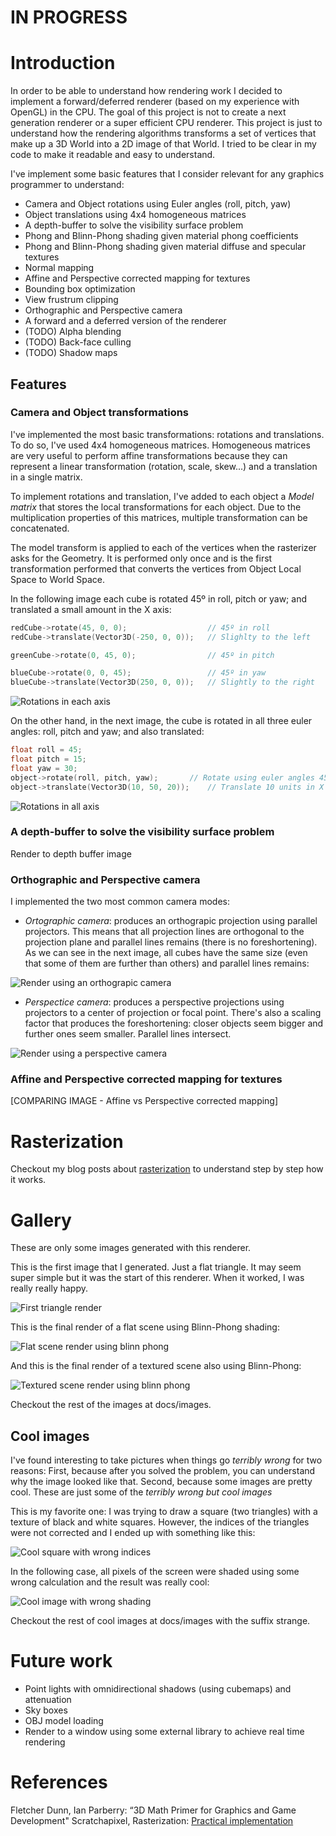 # IN PROGRESS

# Introduction

In order to be able to understand how rendering work I decided to implement a forward/deferred renderer (based on my experience with OpenGL) in the CPU. The goal of this project is not to create a next generation renderer or a super efficient CPU renderer. This project is just to understand how the rendering algorithms transforms a set of vertices that make up a 3D World into a 2D image of that World. I tried to be clear in my code to make it readable and easy to understand.

I've implement some basic features that I consider relevant for any graphics programmer to understand:
* Camera and Object rotations using Euler angles (roll, pitch, yaw)
* Object translations using 4x4 homogeneous matrices
* A depth-buffer to solve the visibility surface problem
* Phong and Blinn-Phong shading given material phong coefficients
* Phong and Blinn-Phong shading given material diffuse and specular textures
* Normal mapping
* Affine and Perspective corrected mapping for textures
* Bounding box optimization
* View frustrum clipping
* Orthographic and Perspective camera
* A forward and a deferred version of the renderer
* (TODO) Alpha blending
* (TODO) Back-face culling
* (TODO) Shadow maps



## Features

### Camera and Object transformations

I've implemented the most basic transformations: rotations and translations. To do so, I've used 4x4 homogeneous matrices. Homogeneous matrices are very useful to perform affine transformations because they can represent a linear transformation (rotation, scale, skew...) and a translation in a single matrix.

To implement rotations and translation, I've added to each object a *Model matrix* that stores the local transformations for each object. Due to the multiplication properties of this matrices, multiple transformation can be concatenated.

The model transform is applied to each of the vertices when the rasterizer asks for the Geometry. It is performed only once and is the first transformation performed that converts the vertices from Object Local Space to World Space.




In the following image each cube is rotated 45º in roll, pitch or yaw; and translated a small amount in the X axis:

```c
redCube->rotate(45, 0, 0);					// 45º in roll
redCube->translate(Vector3D(-250, 0, 0));	// Slighlty to the left

greenCube->rotate(0, 45, 0);				// 45º in pitch

blueCube->rotate(0, 0, 45);					// 45º in yaw
blueCube->translate(Vector3D(250, 0, 0));	// Slightly to the right
```

![Rotations in each axis](https://github.com/mtrebi/Rasterizer/blob/master/docs/images/readme/rotations_each_axis.bmp "Rotations in each axis")


On the other hand, in the next image, the cube is rotated in all three euler angles: roll, pitch and yaw; and also translated:

```c
float roll = 45;
float pitch = 15;
float yaw = 30;
object->rotate(roll, pitch, yaw);		// Rotate using euler angles 45º roll, 15º pitch, 30º yaw
object->translate(Vector3D(10, 50, 20));	// Translate 10 units in X direction, 50 in Y and 20 in Z
```

![Rotations in all axis](https://github.com/mtrebi/Rasterizer/blob/master/docs/images/readme/rotations_all_axis.bmp "Rotations in all axis")


### A depth-buffer to solve the visibility surface problem

Render to depth buffer image


### Orthographic and Perspective camera

I implemented the two most common camera modes:

* *Ortographic camera*: produces an orthograpic projection using parallel projectors. This means that all projection lines are orthogonal to the projection plane and parallel lines remains (there is no foreshortening). As we can see in the next image, all cubes have the same size (even that some of them are further than others) and parallel lines remains:

![Render using an orthograpic camera](https://github.com/mtrebi/Rasterizer/blob/master/docs/images/render_camera_orthograpic.bmp "Render using an orthograpic camera")


* *Perspectice camera*: produces a perspective projections using projectors to a center of projection or focal point. There's also a scaling factor that produces the foreshortening: closer objects seem bigger and further ones seem smaller. Parallel lines intersect.

![Render using a perspective camera](https://github.com/mtrebi/Rasterizer/blob/master/docs/images/render_camera_perspective.bmp "Render using a perspective camera")


### Affine and Perspective corrected mapping for textures

[COMPARING IMAGE - Affine vs Perspective corrected mapping]

# Rasterization

Checkout my blog posts about [rasterization](https://gamesandgraphicsdev.blogspot.com.es/2017/02/rasterization-i-overview.html) to understand step by step how it works.

# Gallery

These are only some images generated with this renderer.

This is the first image that I generated. Just a flat triangle. It may seem super simple but it was the start of this renderer. When it worked, I was really really happy.


![First triangle render](https://github.com/mtrebi/Rasterizer/blob/master/docs/images/first_render.bmp "First triangle render")


This is the final render of a flat scene using Blinn-Phong shading:

![Flat scene render using blinn phong](https://github.com/mtrebi/Rasterizer/blob/master/docs/images/render_flat_scene_blinn_phong.bmp "Flat scene render using blinn phong")


And this is the final render of a textured scene also using Blinn-Phong:

![Textured scene render using blinn phong](https://github.com/mtrebi/Rasterizer/blob/master/docs/images/render_textured_scene_blinn_phong.bmp "Textured scene render using blinn phong")

Checkout the rest of the images at docs/images.

## Cool images

I've found interesting to take pictures when things go *terribly wrong* for two reasons: First, because after you solved the problem, you can understand why the image looked like that. Second, because some images are pretty cool. These are just some of the *terribly wrong but cool images* 

This is my favorite one: I was trying to draw a square (two triangles) with a texture of black and white squares. However, the indices of the triangles were not corrected and I ended up with something like this:

![Cool square with wrong indices](https://github.com/mtrebi/Rasterizer/blob/master/docs/images/strange_things_6.bmp "Cool square with wrong indices")

In the following case, all pixels of the screen were shaded using some wrong calculation and the result was really cool:

![Cool image with wrong shading](https://github.com/mtrebi/Rasterizer/blob/master/docs/images/strange_things_2.bmp "Cool image with wrong shading")

Checkout the rest of cool images at docs/images with the suffix strange.


# Future work

* Point lights with omnidirectional shadows (using cubemaps) and attenuation
* Sky boxes
* OBJ model loading
* Render to a window using some external library to achieve real time rendering

# References

Fletcher Dunn, Ian Parberry: “3D Math Primer for Graphics and Game Development"
Scratchapixel, Rasterization: [Practical implementation](https://www.scratchapixel.com/lessons/3d-basic-rendering/rasterization-practical-implementation/overview-rasterization-algorithm)

